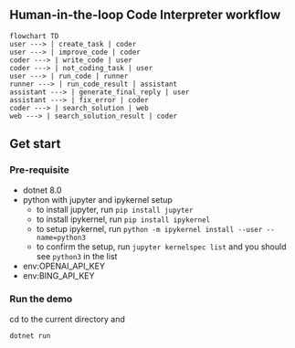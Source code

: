 ## Human-in-the-loop Code Interpreter workflow

```mermaid
flowchart TD
user ---> | create_task | coder
user ---> | improve_code | coder
coder ---> | write_code | user
coder ---> | not_coding_task | user
user ---> | run_code | runner
runner ---> | run_code_result | assistant
assistant ---> | generate_final_reply | user
assistant ---> | fix_error | coder
coder ---> | search_solution | web
web ---> | search_solution_result | coder
```

## Get start
### Pre-requisite
- dotnet 8.0
- python with jupyter and ipykernel setup
    - to install jupyter, run `pip install jupyter`
    - to install ipykernel, run `pip install ipykernel`
    - to setup ipykernel, run `python -m ipykernel install --user --name=python3`
    - to confirm the setup, run `jupyter kernelspec list` and you should see `python3` in the list
- env:OPENAI_API_KEY
- env:BING_API_KEY

### Run the demo
cd to the current directory and

```bash
dotnet run
```
